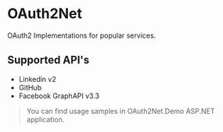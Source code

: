 # OAuth2Net
OAuth2 Implementations for popular services.

## Supported API's
  * Linkedin v2
  * GitHub
  * Facebook GraphAPI v3.3

>You can find usage samples in OAuth2Net.Demo ASP.NET application.

